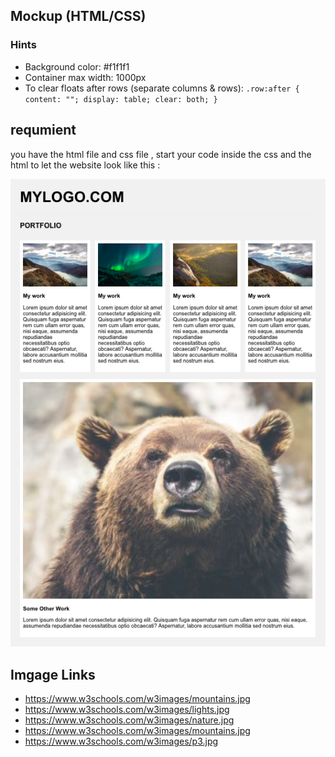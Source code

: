 ## Mockup (HTML/CSS)

### Hints
- Background color: #f1f1f1
- Container max width: 1000px
- To clear floats after rows (separate columns & rows): ```.row:after {
    content: "";
    display: table;
    clear: both;
}```

## requmient
you have the html file and css file , start your code inside the css and the html to let the website look like this : 

![Drag Racing](mockup.png)
## Imgage Links
- https://www.w3schools.com/w3images/mountains.jpg
- https://www.w3schools.com/w3images/lights.jpg
- https://www.w3schools.com/w3images/nature.jpg
- https://www.w3schools.com/w3images/mountains.jpg
- https://www.w3schools.com/w3images/p3.jpg